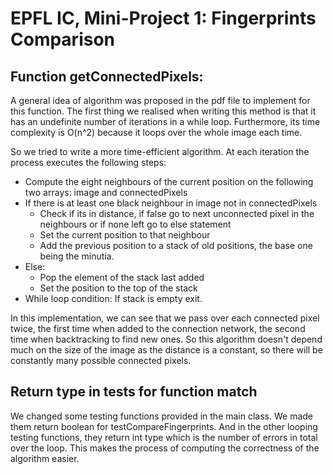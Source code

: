 # EPFL IC, Mini-Project 1: Fingerprints Comparison

## Function getConnectedPixels:

A general idea of algorithm was proposed in the pdf file to implement for this function.
The first thing we realised when writing this method is that it has an undefinite number of iterations in a while loop.
Furthermore, its time complexity is O(n^2) because it loops over the whole image each time.

So we tried to write a more time-efficient algorithm.
At each iteration the process executes the following steps:

-   Compute the eight neighbours of the current position on the following two arrays: image and connectedPixels
-   If there is at least one black neighbour in image not in connectedPixels
    -   Check if its in distance, if false go to next unconnected pixel in the neighbours or if none left go to else statement
    -   Set the current position to that neighbour
    -   Add the previous position to a stack of old positions, the base one being the minutia.
-   Else:
    -   Pop the element of the stack last added
    -   Set the position to the top of the stack
-   While loop condition: If stack is empty exit.

In this implementation, we can see that we pass over each connected pixel twice, the first time when
added to the connection network, the second time when backtracking to find new ones.
So this algorithm doesn't depend much on the size of the image as the distance is a constant, so there
will be constantly many possible connected pixels.

## Return type in tests for function match

We changed some testing functions provided in the main class. We made them return boolean for testCompareFingerprints.
And in the other looping testing functions, they return int type which is the number of errors in total over the loop.
This makes the process of computing the correctness of the algorithm easier.
